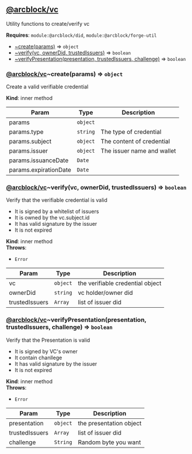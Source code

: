 
## [**@arcblock/vc**](https://github.com/arcblock/vc)

Utility functions to create/verify vc

**Requires**: `module:@arcblock/did`, `module:@arcblock/forge-util`  

* [~create(params)](#.create) ⇒ `object`
* [~verify(vc, ownerDid, trustedIssuers)](#.verify) ⇒ `boolean`
* [~verifyPresentation(presentation, trustedIssuers, challenge)](#.verifyPresentation) ⇒ `boolean`

### [**@arcblock/vc**](https://github.com/arcblock/vc)~create(params) ⇒ `object`

Create a valid verifiable credential

**Kind**: inner method   

| Param                 | Type     | Description                |
| --------------------- | -------- | -------------------------- |
| params                | `object` |                            |
| params.type           | `string` | The type of credential     |
| params.subject        | `object` | The content of credential  |
| params.issuer         | `object` | The issuer name and wallet |
| params.issuanceDate   | `Date`   |                            |
| params.expirationDate | `Date`   |                            |

### [**@arcblock/vc**](https://github.com/arcblock/vc)~verify(vc, ownerDid, trustedIssuers) ⇒ `boolean`

Verify that the verifiable credential is valid

* It is signed by a whitelist of issuers
* It is owned by the vc.subject.id
* It has valid signature by the issuer
* It is not expired

**Kind**: inner method  
**Throws**:

* `Error` 

| Param          | Type     | Description                      |
| -------------- | -------- | -------------------------------- |
| vc             | `object` | the verifiable credential object |
| ownerDid       | `string` | vc holder/owner did              |
| trustedIssuers | `Array`  | list of issuer did               |

### [**@arcblock/vc**](https://github.com/arcblock/vc)~verifyPresentation(presentation, trustedIssuers, challenge) ⇒ `boolean`

Verify that the Presentation is valid

* It is signed by VC's owner
* It contain chanllege
* It has valid signature by the issuer
* It is not expired

**Kind**: inner method  
**Throws**:

* `Error` 

| Param          | Type     | Description             |
| -------------- | -------- | ----------------------- |
| presentation   | `object` | the presentation object |
| trustedIssuers | `Array`  | list of issuer did      |
| challenge      | `String` | Random byte you want    |
